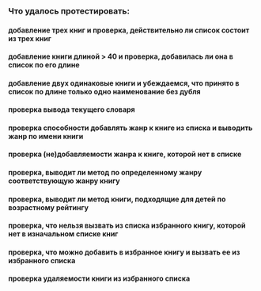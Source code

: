 ### Что удалось протестировать:


#### добавление трех книг и проверка, действительно ли список состоит из трех книг
#### добавление книги длиной > 40 и проверка, добавилась ли она в список по его длине
#### добавление двух одинаковые книги и убеждаемся, что принято в список по длине только одно наименование без дубля
#### проверка вывода текущего словаря
#### проверка способности добавлять жанр к книге из списка и выводить жанр по имени книги
#### проверка (не)добавляемости жанра к книге, которой нет в списке
#### проверка, выводит ли метод по определенному жанру соответствующую жанру книгу
#### проверка, выводит ли метод книги, подходящие для детей по возрастному рейтингу
#### проверка, что нельзя вызвать из списка избранного книгу, которой нет в изначальном списке книг
#### проверка, что можно добавить в избранное книгу и вызвать ее из избранного списка
#### проверка удаляемости книги из избранного списка
